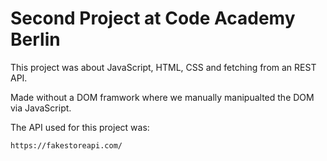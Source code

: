 # Second Project at Code Academy Berlin

This project was about JavaScript, HTML, CSS and fetching from an REST API.

Made without a DOM framwork where we manually manipualted the DOM via JavaScript.

The API used for this project was: 
    
    https://fakestoreapi.com/
